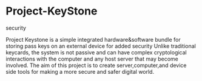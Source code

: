 Project-KeyStone
================

security

Project Keystone is a simple integrated hardware&software bundle for storing pass keys on an external device for added security
Unlike traditional keycards, the system is not passive and can have complex cryptological interactions with the computer and
any host server that may become involved. The aim of this project is to create server,computer,and device side tools for making
a more secure and safer digital world.
